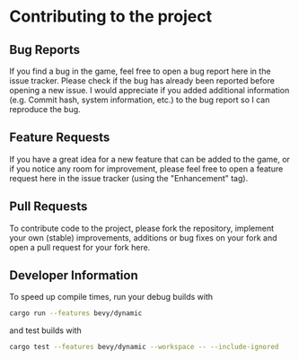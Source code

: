 # Contributing to the project

## Bug Reports

If you find a bug in the game, feel free to open a bug report here in the issue tracker.
Please check if the bug has already been reported before opening a new issue.
I would appreciate if you added additional information (e.g. Commit hash, system information, etc.) to the bug report so
I can reproduce the bug.

## Feature Requests

If you have a great idea for a new feature that can be added to the game, or if you notice any room for improvement,
please feel free to open a feature request here in the issue tracker (using the "Enhancement" tag).

## Pull Requests

To contribute code to the project, please fork the repository, implement your own (stable) improvements, additions or
bug fixes on your fork and open a pull request for your fork here.

## Developer Information

To speed up compile times, run your debug builds with

```bash
cargo run --features bevy/dynamic
```

and test builds with

```bash
cargo test --features bevy/dynamic --workspace -- --include-ignored
```